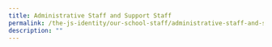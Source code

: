 ```yaml
---
title: Administrative Staff and Support Staff
permalink: /the-js-identity/our-school-staff/administrative-staff-and-support-staff/
description: ""
---
```

